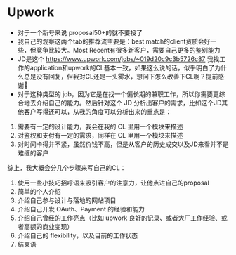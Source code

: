 # Upwork

- 对于一个新号来说 proposal50+的就不要投了
- 我自己的观察这两个tab的推荐流主要是：best match的client资质会好一些，但竞争比较大。Most Recent有很多新客户，需要自己更多的鉴别能力
- JD是这个 https://www.upwork.com/jobs/~019d20c9c3b5726c87
我找工作的application和upwork的CL基本一致，如果这么说的话，似乎明白了为什么总是没有回复，但我对CL还是一头雾水，想问下怎么改善下CL啊？提前感谢🙏
- 对于这种类型的 job，因为它是在找一个偏长期的兼职工作，所以你需要更综合地去介绍自己的能力。然后针对这个 JD 分析出客户的需求，比如这个JD其他客户写得还可以，从我的角度可以分析出来的重点是：
1. 需要有一定的设计能力，我会在我的 CL 里用一个模块来描述
2. 对鉴权和支付有一定的需求，同样在 CL 里用一个模块来描述
3. 对时间卡得并不紧，虽然价钱不高，但是从客户的历史成交以及JD来看并不是难缠的客户

综上，我大概会分几个步骤来写自己的CL：

1. 使用一些小技巧招呼语来吸引客户的注意力，让他点进自己的proposal
2. 简单的个人介绍
3. 介绍自己参与设计与落地的网站项目
4. 介绍自己开发 OAuth、Payment 的经验和能力
5. 介绍自己曾经的工作亮点（比如 upwork 良好的记录、或者大厂工作经验、或者高额的商业变现）
6. 介绍自己的 flexibility，以及目前的工作状态
7. 结束语